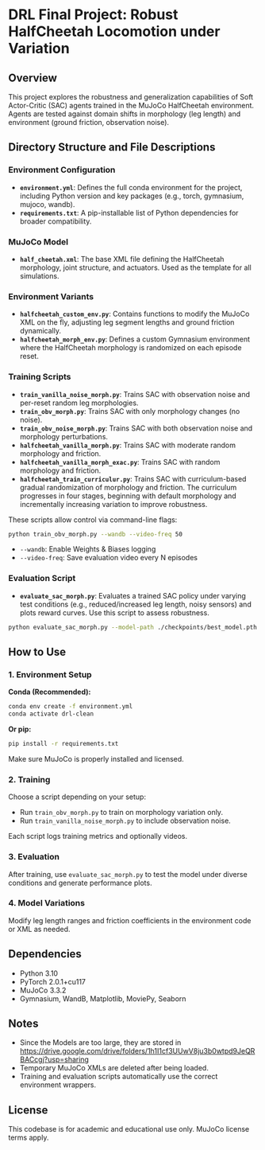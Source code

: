 # DRL Final Project: Robust HalfCheetah Locomotion under Variation

## Overview
This project explores the robustness and generalization capabilities of Soft Actor-Critic (SAC) agents trained in the MuJoCo HalfCheetah environment. Agents are tested against domain shifts in morphology (leg length) and environment (ground friction, observation noise).

## Directory Structure and File Descriptions

### Environment Configuration
- **`environment.yml`**: Defines the full conda environment for the project, including Python version and key packages (e.g., torch, gymnasium, mujoco, wandb).
- **`requirements.txt`**: A pip-installable list of Python dependencies for broader compatibility.

### MuJoCo Model
- **`half_cheetah.xml`**: The base XML file defining the HalfCheetah morphology, joint structure, and actuators. Used as the template for all simulations.

### Environment Variants
- **`halfcheetah_custom_env.py`**: Contains functions to modify the MuJoCo XML on the fly, adjusting leg segment lengths and ground friction dynamically.
- **`halfcheetah_morph_env.py`**: Defines a custom Gymnasium environment where the HalfCheetah morphology is randomized on each episode reset.

### Training Scripts
- **`train_vanilla_noise_morph.py`**: Trains SAC with observation noise and per-reset random leg morphologies.
- **`train_obv_morph.py`**: Trains SAC with only morphology changes (no noise).
- **`train_obv_noise_morph.py`**: Trains SAC with both observation noise and morphology perturbations.
- **`halfcheetah_vanilla_morph.py`**: Trains SAC with moderate random morphology and friction.
- **`halfcheetah_vanilla_morph_exac.py`**: Trains SAC with random morphology and friction.
- **`halfcheetah_train_curriculur.py`**: Trains SAC with curriculum-based gradual randomization of morphology and friction. The curriculum progresses in four stages, beginning with default morphology and incrementally increasing variation to improve robustness.

These scripts allow control via command-line flags:
```bash
python train_obv_morph.py --wandb --video-freq 50
```
- `--wandb`: Enable Weights & Biases logging
- `--video-freq`: Save evaluation video every N episodes

### Evaluation Script
- **`evaluate_sac_morph.py`**: Evaluates a trained SAC policy under varying test conditions (e.g., reduced/increased leg length, noisy sensors) and plots reward curves. Use this script to assess robustness.

```bash
python evaluate_sac_morph.py --model-path ./checkpoints/best_model.pth
```

## How to Use

### 1. Environment Setup
**Conda (Recommended):**
```bash
conda env create -f environment.yml
conda activate drl-clean
```

**Or pip:**
```bash
pip install -r requirements.txt
```

Make sure MuJoCo is properly installed and licensed.

### 2. Training
Choose a script depending on your setup:
- Run `train_obv_morph.py` to train on morphology variation only.
- Run `train_vanilla_noise_morph.py` to include observation noise.

Each script logs training metrics and optionally videos.

### 3. Evaluation
After training, use `evaluate_sac_morph.py` to test the model under diverse conditions and generate performance plots.

### 4. Model Variations
Modify leg length ranges and friction coefficients in the environment code or XML as needed.

## Dependencies
- Python 3.10
- PyTorch 2.0.1+cu117
- MuJoCo 3.3.2
- Gymnasium, WandB, Matplotlib, MoviePy, Seaborn

## Notes
- Since the Models are too large, they are stored in https://drive.google.com/drive/folders/1h1I1cf3UUwV8ju3b0wtpd9JeQRBACcgj?usp=sharing
- Temporary MuJoCo XMLs are deleted after being loaded.
- Training and evaluation scripts automatically use the correct environment wrappers.

## License
This codebase is for academic and educational use only. MuJoCo license terms apply.